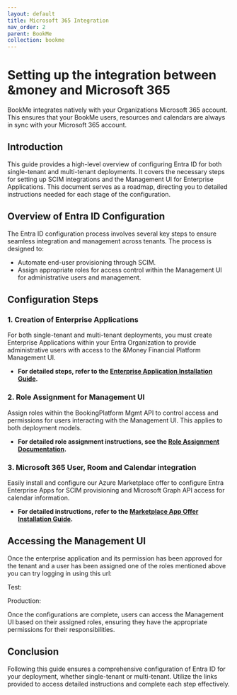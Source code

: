 ```yaml
---
layout: default
title: Microsoft 365 Integration
nav_order: 2
parent: BookMe
collection: bookme
---
```


# Setting up the integration between &money and Microsoft 365

BookMe integrates natively with your Organizations Microsoft 365 account. This ensures that your BookMe users, resources and calendars are always in sync with your Microsoft 365 account.

## Introduction

This guide provides a high-level overview of configuring Entra ID for both single-tenant and multi-tenant deployments. It covers the necessary steps for setting up SCIM integrations and the Management UI for Enterprise Applications. This document serves as a roadmap, directing you to detailed instructions needed for each stage of the configuration.

## Overview of Entra ID Configuration

The Entra ID configuration process involves several key steps to ensure seamless integration and management across tenants. The process is designed to:

- Automate end-user provisioning through SCIM.
- Assign appropriate roles for access control within the Management UI for administrative users and management.

## Configuration Steps

### 1. Creation of Enterprise Applications

For both single-tenant and multi-tenant deployments, you must create Enterprise Applications within your Entra Organization to provide administrative users with access to the &Money Financial Platform Management UI.

- **For detailed steps, refer to the [Enterprise Application Installation Guide](../app-registration-installation).**

### 2. Role Assignment for Management UI

Assign roles within the BookingPlatform Mgmt API to control access and permissions for users interacting with the Management UI. This applies to both deployment models.

- **For detailed role assignment instructions, see the [Role Assignment Documentation](../app-registration-installation/#role-assignment-for-the-management-ui).**

### 3. Microsoft 365 User, Room and Calendar integration

Easily install and configure our Azure Marketplace offer to configure Entra Enterprise Apps for SCIM provisioning and Microsoft Graph API access for calendar information.

- **For detailed instructions, refer to the [Marketplace App Offer Installation Guide](../installation-marketplace-app-offer).**

## Accessing the Management UI

Once the enterprise application and its permission has been approved for the tenant and a user has been assigned one of
the roles mentioned above you can try logging in using this url:

Test: [](https://self.test-env.booking.andmoney.dk/)

Production: [](https://self.booking.andmoney.dk/)

Once the configurations are complete, users can access the Management UI based on their assigned roles, ensuring they have the appropriate permissions for their responsibilities.

## Conclusion

Following this guide ensures a comprehensive configuration of Entra ID for your deployment, whether single-tenant or multi-tenant. Utilize the links provided to access detailed instructions and complete each step effectively.
